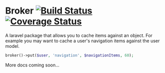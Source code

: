 # Broker [![Build Status](https://travis-ci.org/michaeljennings/broker.svg?branch=master)](https://travis-ci.org/michaeljennings/broker) [![Coverage Status](https://coveralls.io/repos/github/michaeljennings/broker/badge.svg?branch=master)](https://coveralls.io/github/michaeljennings/broker?branch=master)

A laravel package that allows you to cache items against an object. For example you may want to cache a user's navigation items against the user model.

```php
broker()->put($user, 'navigation', $navigationItems, 60);
```

More docs coming soon...
